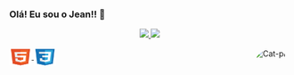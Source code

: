 ### Olá! Eu sou o Jean!! 👋

<div align="center">
  <a href="https://github.com/jeandeandrade">
  <img height="130em" src="https://github-readme-stats.vercel.app/api?username=jeandeandrade&show_icons=true&theme=onedark&include_all_commits=true&count_private=true"/>
  <img height="130em" src="https://github-readme-stats.vercel.app/api/top-langs/?username=jeandeandrade&layout=compact&langs_count=7&theme=onedark"/>
</div>
  <div style="display: inline_block"><br>
  <img align="center" alt="Rafa-HTML" height="30" width="40" src="https://raw.githubusercontent.com/devicons/devicon/master/icons/html5/html5-original.svg">
  <img align="center" alt="Rafa-CSS" height="30" width="40" src="https://raw.githubusercontent.com/devicons/devicon/master/icons/css3/css3-original.svg">
  <img align="right" alt="Cat-pic" height="120" style="border-radius:70px;" src="https://miro.medium.com/max/1000/0*08FXLCON4eRuhTz3">
</div>
    
##
